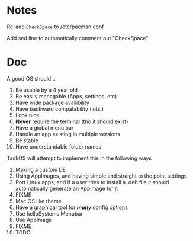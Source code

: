 # Notes
Re-add ```CheckSpace``` to  /etc/pacman.conf

Add sed line to automatically comment out "CheckSpace"


# Doc
A good OS should...
1. Be usable by a 4 year old
2. Be easily managable (Apps, settings, etc)
3. Have wide package availibility
4. Have backward compatability (lots!)
5. Look nice
6. **Never** require the terminal (tho it should exist)
7. Have a global menu bar
8. Handle an app existing in multiple versions
9. Be stable
10. Have understandable folder names

TackOS will attempt to implement this in the following ways
1. Making a custom DE
2. Using AppImages, and having simple and straight to the point settings
3. Port Linux apps, and if a user tries to install a .deb file it should automatically generate an AppImage for it
4. FIXME
5. Mac OS like theme
6. Have a graphical tool for ***many*** config options
7. Use helloSystems Menubar
8. Use AppImage
9. FIXME
10. TODO
